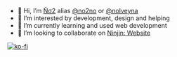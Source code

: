 - 👋 Hi, I’m <a href="http://to.no2no.eu.org/home" target="_blank" title="My Website">Ňσ2</a> alias <a href="https://to.no2no.eu.org/github" target="_blank" title="My GitHub Repository">@no2no</a> or <a href="https://to.no2no.eu.org/github2" target="_blank" title="My Old GitHub Repository">@nolveyna</a>
- 👀 I’m interested by development, design and helping
- 🌱 I’m currently learning and used web development
- 💞️ I’m looking to collaborate on <a href="https://to.no2no.eu.org/github/ninjin" title="Hedaox/Ninjin">Ninjin: Website</a>

[![ko-fi](https://ko-fi.com/img/githubbutton_sm.svg)](https://to.no2no.eu.org/donate)

<!---
no2no/no2no is a ✨ special ✨ repository because its `README.md` (this file) appears on your GitHub profile.
You can click the Preview link to take a look at your changes.
--->
